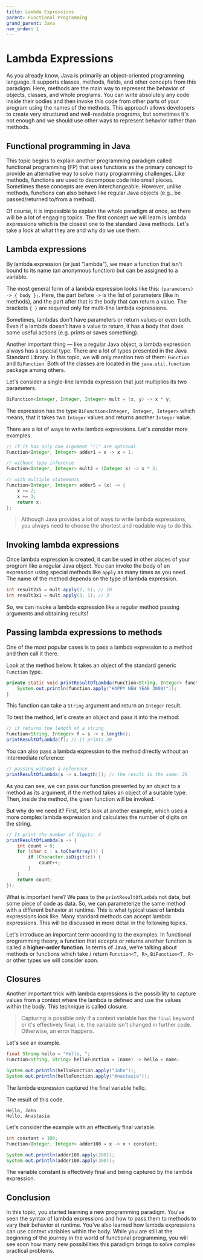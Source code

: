 ```yaml
---
title: Lambda Expressions
parent: Functional Programming
grand_parent: Java
nav_order: 1
---
```


# Lambda Expressions

As you already know, Java is primarily an object-oriented programming language. It supports classes, methods, fields, and other concepts from this paradigm. Here, methods are the main way to represent the behavior of objects, classes, and whole programs. You can write absolutely any code inside their bodies and then invoke this code from other parts of your program using the names of the methods. This approach allows developers to create very structured and well-readable programs, but sometimes it's not enough and we should use other ways to represent behavior rather than methods.

## Functional programming in Java

This topic begins to explain another programming paradigm called functional programming (FP) that uses functions as the primary concept to provide an alternative way to solve many programming challenges. Like methods, functions are used to decompose code into small pieces. Sometimes these concepts are even interchangeable. However, unlike methods, functions can also behave like regular Java objects (e.g., be passed/returned to/from a method).

Of course, it is impossible to explain the whole paradigm at once, so there will be a lot of engaging topics. The first concept we will learn is lambda expressions which is the closest one to the standard Java methods. Let's take a look at what they are and why do we use them.

## Lambda expressions
By lambda expression (or just "lambda"), we mean a function that isn't bound to its name (an anonymous function) but can be assigned to a variable.

The most general form of a lambda expression looks like this: `(parameters) -> { body };`. Here, the part before `->` is the list of parameters (like in methods), and the part after that is the body that can return a value. The brackets `{ }` are required only for multi-line lambda expressions.

Sometimes, lambdas don't have parameters or return values or even both. Even if a lambda doesn't have a value to return, it has a body that does some useful actions (e.g. prints or saves something). 

Another important thing — like a regular Java object, a lambda expression always has a special type. There are a lot of types presented in the Java Standard Library. In this topic, we will only mention two of them: `Function` and `BiFunction`. Both of the classes are located in the `java.util.function` package among others.


Let's consider a single-line lambda expression that just multiplies its two parameters.

```java
BiFunction<Integer, Integer, Integer> mult = (x, y) -> x * y;
```

The expression has the type `BiFunction<Integer, Integer, Integer>` which means, that it takes two `Integer` values and returns another `Integer` value.

There are a lot of ways to write lambda expressions. Let's consider more examples.

```java
// if it has only one argument "()" are optional
Function<Integer, Integer> adder1 = x -> x + 1;

// without type inference
Function<Integer, Integer> mult2 = (Integer x) -> x * 2;

// with multiple statements
Function<Integer, Integer> adder5 = (x) -> {
    x += 2;
    x += 3;
    return x;
};
```

> Although Java provides a lot of ways to write lambda expressions, you always need to choose the shortest and readable way to do this.

## Invoking lambda expressions

Once lambda expression is created, it can be used in other places of your program like a regular Java object. You can invoke the body of an expression using special methods like `apply` as many times as you need. The name of the method depends on the type of lambda expression.

```java
int result2x5 = mult.apply(2, 5); // 10
int result3x1 = mult.apply(3, 1); // 3
```

So, we can invoke a lambda expression like a regular method passing arguments and obtaining results!

## Passing lambda expressions to methods

One of the most popular cases is to pass a lambda expression to a method and then call it there.

Look at the method below. It takes an object of the standard generic `Function` type.

```java
private static void printResultOfLambda(Function<String, Integer> function) {
    System.out.println(function.apply("HAPPY NEW YEAR 3000!"));
}
```

This function can take a `String` argument and return an `Integer` result.

To test the method, let's create an object and pass it into the method:

```java
// it returns the length of a string
Function<String, Integer> f = s -> s.length();
printResultOfLambda(f); // it prints 20
```

You can also pass a lambda expression to the method directly without an intermediate reference:

```java
// passing without a reference
printResultOfLambda(s -> s.length()); // the result is the same: 20
```

As you can see, we can pass our function presented by an object to a method as its argument, if the method takes an object of a suitable type. Then, inside the method, the given function will be invoked.

But why do we need it? First, let's look at another example, which uses a more complex lambda expression and calculates the number of digits on the string.

```java
// It print the number of digits: 4
printResultOfLambda(s -> {
    int count = 0;
    for (char c : s.toCharArray()) {
        if (Character.isDigit(c)) {
            count++;
        }
    }
    return count;
});
```

What is important here? We pass to the `printResultOfLambda` not data, but some piece of code as data. So, we can parameterize the same method with a different behavior at runtime. This is what typical uses of lambda expressions look like. Many standard methods can accept lambda expressions. This will be discussed in more detail in the following topics.

Let's introduce an important term according to the examples. In functional programming theory, a function that accepts or returns another function is called a **higher-order function**. In terms of Java, we're talking about methods or functions which take / return `Function<T, R>`, `BiFunction<T, R>` or other types we will consider soon.

## Closures
Another important trick with lambda expressions is the possibility to capture values from a context where the lambda is defined and use the values within the body. This technique is called closure.

> Capturing is possible only if a context variable has the `final` keyword or it's effectively final, i.e. the variable isn't changed in further code. Otherwise, an error happens.


Let's see an example.

```java
final String hello = "Hello, ";
Function<String, String> helloFunction = (name) -> hello + name;

System.out.println(helloFunction.apply("John"));
System.out.println(helloFunction.apply("Anastasia"));
```

The lambda expression captured the final variable hello.

The result of this code.

```
Hello, John
Hello, Anastasia
```

Let's consider the example with an effectively final variable.

```java
int constant = 100;
Function<Integer, Integer> adder100 = x -> x + constant;

System.out.println(adder100.apply(200));
System.out.println(adder100.apply(300));
```

The variable constant is effectively final and being captured by the lambda expression.

## Conclusion
In this topic, you started learning a new programming paradigm. You've seen the syntax of lambda expressions and how to pass them to methods to vary their behavior at runtime. You've also learned how lambda expressions can use context variables within the body. While you are still at the beginning of the journey in the world of functional programming, you will see soon how many new possibilities this paradigm brings to solve complex practical problems.